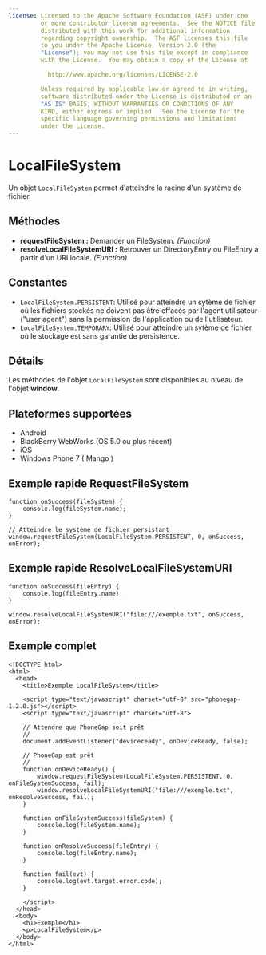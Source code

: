 ```yaml
---
license: Licensed to the Apache Software Foundation (ASF) under one
         or more contributor license agreements.  See the NOTICE file
         distributed with this work for additional information
         regarding copyright ownership.  The ASF licenses this file
         to you under the Apache License, Version 2.0 (the
         "License"); you may not use this file except in compliance
         with the License.  You may obtain a copy of the License at

           http://www.apache.org/licenses/LICENSE-2.0

         Unless required by applicable law or agreed to in writing,
         software distributed under the License is distributed on an
         "AS IS" BASIS, WITHOUT WARRANTIES OR CONDITIONS OF ANY
         KIND, either express or implied.  See the License for the
         specific language governing permissions and limitations
         under the License.
---
```


LocalFileSystem
===============

Un objet `LocalFileSystem` permet d'atteindre la racine d'un système de fichier.

Méthodes
--------

- __requestFileSystem :__ Demander un FileSystem. _(Function)_
- __resolveLocalFileSystemURI :__ Retrouver un DirectoryEntry ou FileEntry à partir d'un URI locale. _(Function)_

Constantes
----------

- `LocalFileSystem.PERSISTENT`: Utilisé pour atteindre un sytème de fichier où les fichiers stockés ne doivent pas être effacés par l'agent utilisateur ("user agent") sans la permission de l'application ou de l'utilisateur.
- `LocalFileSystem.TEMPORARY`: Utilisé pour atteindre un sytème de fichier où le stockage est sans garantie de persistence.

Détails
-------

Les méthodes de l'objet `LocalFileSystem` sont disponibles au niveau de l'objet __window__.

Plateformes supportées
----------------------

- Android
- BlackBerry WebWorks (OS 5.0 ou plus récent)
- iOS
- Windows Phone 7 ( Mango )

Exemple rapide RequestFileSystem
--------------------------------

	function onSuccess(fileSystem) {
		console.log(fileSystem.name);
	}
	
	// Atteindre le système de fichier persistant
	window.requestFileSystem(LocalFileSystem.PERSISTENT, 0, onSuccess, onError);

Exemple rapide ResolveLocalFileSystemURI
----------------------------------------

	function onSuccess(fileEntry) {
		console.log(fileEntry.name);
	}

	window.resolveLocalFileSystemURI("file:///exemple.txt", onSuccess, onError);
	
Exemple complet
---------------

    <!DOCTYPE html>
    <html>
      <head>
        <title>Exemple LocalFileSystem</title>

        <script type="text/javascript" charset="utf-8" src="phonegap-1.2.0.js"></script>
        <script type="text/javascript" charset="utf-8">

        // Attendre que PhoneGap soit prêt
        //
        document.addEventListener("deviceready", onDeviceReady, false);

        // PhoneGap est prêt
        //
        function onDeviceReady() {
			window.requestFileSystem(LocalFileSystem.PERSISTENT, 0, onFileSystemSuccess, fail);
			window.resolveLocalFileSystemURI("file:///exemple.txt", onResolveSuccess, fail);
        }

		function onFileSystemSuccess(fileSystem) {
			console.log(fileSystem.name);
		}

		function onResolveSuccess(fileEntry) {
			console.log(fileEntry.name);
		}
		
		function fail(evt) {
			console.log(evt.target.error.code);
		}
		
        </script>
      </head>
      <body>
        <h1>Exemple</h1>
        <p>LocalFileSystem</p>
      </body>
    </html>

